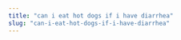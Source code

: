 ```yaml
---
title: "can i eat hot dogs if i have diarrhea"
slug: "can-i-eat-hot-dogs-if-i-have-diarrhea"
---
```


